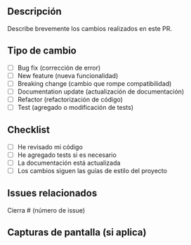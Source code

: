 ## Descripción
Describe brevemente los cambios realizados en este PR.

## Tipo de cambio
- [ ] Bug fix (corrección de error)
- [ ] New feature (nueva funcionalidad)
- [ ] Breaking change (cambio que rompe compatibilidad)
- [ ] Documentation update (actualización de documentación)
- [ ] Refactor (refactorización de código)
- [ ] Test (agregado o modificación de tests)

## Checklist
- [ ] He revisado mi código
- [ ] He agregado tests si es necesario
- [ ] La documentación está actualizada
- [ ] Los cambios siguen las guías de estilo del proyecto

## Issues relacionados
Cierra # (número de issue)

## Capturas de pantalla (si aplica)
<!-- Agrega capturas de pantalla para mostrar los cambios visuales -->